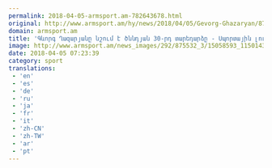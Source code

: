 ```yaml
---
permalink: 2018-04-05-armsport.am-782643678.html
original: http://www.armsport.am/hy/news/2018/04/05/Gevorg-Ghazaryan/875532
domain: armsport.am
title: 'Գևորգ Ղազարյանը նշում է ծննդյան 30-րդ տարեդարձը - Սպորտային լուրեր'
image: http://www.armsport.am/news_images/292/875532_3/15058593_1150143278405213_535151445_n.jpg
date: 2018-04-05 07:23:39
category: sport
translations: 
 - 'en'
 - 'es'
 - 'de'
 - 'ru'
 - 'ja'
 - 'fr'
 - 'it'
 - 'zh-CN'
 - 'zh-TW'
 - 'ar'
 - 'pt'
---
```


